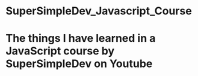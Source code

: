 # SuperSimpleDev_Javascript_Course

<h1>The things I have learned in a JavaScript course by SuperSimpleDev on Youtube</h1>
